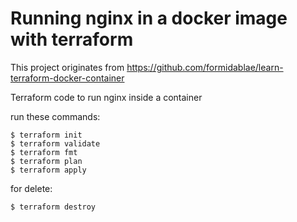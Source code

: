# Running nginx in a docker image with terraform

This project originates from https://github.com/formidablae/learn-terraform-docker-container

Terraform code to run nginx inside a container

run these commands:

```
$ terraform init
$ terraform validate
$ terraform fmt
$ terraform plan
$ terraform apply
```
for delete:
```
$ terraform destroy
```